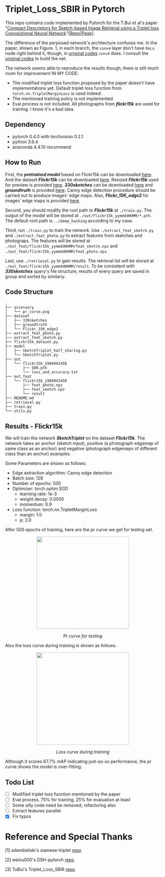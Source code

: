 # Triplet_Loss_SBIR in Pytorch
This repo contains code implemented by Pytorch for the T.Bui et al's paper "[Compact Descriptors for Sketch-based Image Retrieval using a Triplet loss Convolutional Neural Network](https://doi.org/10.1016/j.cviu.2017.06.007)"[[Repo](https://github.com/TuBui/Triplet_Loss_SBIR)|[Page](http://www.cvssp.org/data/Flickr25K/CVIU16.html)].

The difference of the perposed network's architecture confuses me. In the paper, shown as Figure. 1, in each branch, the ``conv4`` layer don't have ``ReLu`` node right behind it, though, in [original codes](https://github.com/TuBui/Triplet_Loss_SBIR/blob/master/models/train.prototxt) ``conv4`` does.
I consult the [original codes](https://github.com/TuBui/Triplet_Loss_SBIR/blob/master/models/train.prototxt) to build the net.

The network seems able to reproduce the results though, there is still much room for improvement IN MY CODE:

- The modified triplet loss function proposed by the paper doesn't have implementations yet. Default triplet loss function from ``torch.nn.TripletMarginLoss`` is used indeed.
- The mentioned training policy is not implemented.
- Eval process is not included. All photographs from ***flickr15k*** are used for training. I know it's a bad idea.

## Dependency
- pytorch 0.4.0 with torchvision 0.2.1
- python 3.6.4
- anaconda 4.4.10 recommend

## How to Run
First, the ***pretrained model*** based on Flickr15k can be downloaded [here](https://drive.google.com/open?id=1oUDCTENBzdBok7rjB_B8zHE3mwdw_0ve). And the dataset ***Flickr15k*** can be downloaded [here](https://drive.google.com/open?id=13AFiwNh4FMks_jGfL4UDntMf0lHL6BTQ). Resized ***Flickr15k*** used for preview is provided [here](https://drive.google.com/open?id=13AFiwNh4FMks_jGfL4UDntMf0lHL6BTQ). ***330sketches*** can be downloaded [here](https://drive.google.com/open?id=16SOyCbC1H6HYJ2uT9ECDRRMj70_zbvmb) and ***groundtruth*** is provided [here](https://drive.google.com/open?id=14GEGBW9QgAqAC9_Jh6A5XMeTLWVE9xY2).
Canny edge detection procedure should be carried out to produce images' edge maps. Also, ***Flickr_15K_edge2*** for images' edge maps is provided [here](https://drive.google.com/open?id=1lUxA-eT0kUUZcffpDKVtHhuNUZKhP6xt).

Second, you should modify the root path to ***Flickr15k*** at ``./train.py``.
The output of the model will be stored at ``./out/flickr15k_yymmddHHMM/*.pth``.
The default root path is ``../deep_hashing`` according to my case.

Third, run ``./train.py`` to train the network. Use ``./extract_feat_sketch.py`` and ``./extract_feat_photo.py`` to extract features from sketches and photograps.
The features will be stored at ``./out_feat/flickr15k_yymmddHHMM/feat_sketch.npz`` and ``./out_feat/flickr15k_yymmddHHMM/feat_photo.npz``.

Last, use ``./retrieval.py`` to gain results. The retrieval list will be stored at ``./out_feat/flickr15k_yymmddHHMM/result``.
To be consistent with ***330sketches*** query's file structure, results of every query are saved in group and sorted by similariy.

## Code Structure
```
.
├── accessory
│   └── pr_curve.png
├── dataset
│   ├── 330sketches
│   ├── groundtruth
│   └── Flickr_15K_edge2
├── extract_feat_photo.py
├── extract_feat_sketch.py
├── flickr15k_dataset.py
├── model
│   ├── SketchTriplet_half_sharing.py
│   └── SketchTriplet.py
├── out
│   └── flickr15k_1904041458
│       ├── 500.pth
│       └── loss_and_accurary.txt
├── out_feat
│   └── flickr15k_1904041458
│       ├── feat_photo.npz
│       ├── feat_sketch.npz
│       └── result
├── README.md
├── retrieval.py
├── train.py
└── utils.py

```

## Results - Flickr15k

We will train the network ***SketchTriplet*** on the dataset ***Flickr15k***.
The network takes an anchor (sketch input), positive (a photograph edgemap of same class as an anchor) and negative (photograph edgemaps of different class than an anchor) examples.

Some Parameters are shown as follows:

- Edge extraction algorithm: Canny edge detection
- Batch size: 128
- Number of epochs: 500
- Optimizer: torch.optim.SGD
    - learning rate: 1e-3
    - weight decay: 0.0005
    - momentum: 0.9
- Loss function: torch.nn.TripletMarginLoss
    - margin: 1.0
    - p: 2.0


After 500 epochs of training, here are the pr curve we get for testing set.

<p align="center">
    <img src="https://github.com/jjkislele/SketchTriplet/blob/master/accessory/pr_curve.png" width="300" height="300">
    <p align="center">
        <em>Pr curve for testing</em>
    </p>
</p>

Also the loss curve during training is shown as follows.

<p align="center">
    <img src="https://github.com/jjkislele/SketchTriplet/blob/master/accessory/loss.png" width="300" height="300">
    <p align="center">
        <em>Loss curve during training</em>
    </p>
</p>

Although it scores 67.7% mAP indicating just-so-so performance, the pr curve shows the model is over-fitting.

## Todo List
* [ ] Modified triplet loss function mentioned by the paper
* [ ] Eval process. 75% for training, 25% for evaluation at least
* [ ] Some silly code need be removed, refactoring also
* [ ] Extract features parallel
* [x] Fix typos

# Reference and Special Thanks

[1] adambielski's siamese-triplet [repo](https://github.com/adambielski/siamese-triplet)

[2] weixu000's DSH-pytorch [repo](https://github.com/weixu000/DSH-pytorch)

[3] TuBui's Triplet_Loss_SBIR [repo](https://github.com/TuBui/Triplet_Loss_SBIR)
